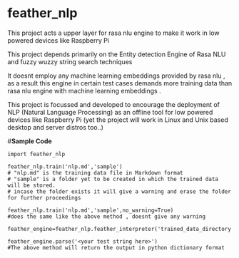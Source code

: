 # feather_nlp
This project acts a upper layer for rasa nlu engine to make it work in low powered devices like Raspberry Pi

This project depends primarily on the Entity detection Engine of Rasa NLU and fuzzy wuzzy string search techniques

It doesnt employ any machine learning embeddings provided by rasa nlu , as a result this engine in certain test cases 
demands more training data than rasa nlu engine with machine learning embeddings .

This project is focussed and developed to encourage the deployment of NLP (Natural Language Processing) as an offline tool 
for low powered devices like Raspberry Pi (yet the project will work in Linux and Unix based desktop and server distros too..)


#**Sample Code**
```
import feather_nlp

feather_nlp.train('nlp.md','sample')
# "nlp.md" is the training data file in Markdown format
# "sample" is a folder yet to be created in which the trained data will be stored.
# incase the folder exists it will give a warning and erase the folder for further proceedings

feather_nlp.train('nlp.md','sample',no_warning=True)
#does the same like the above method , doesnt give any warning 

feather_engine=feather_nlp.feather_interpreter('trained_data_directory')

feather_engine.parse('<your test string here>')
#The above method will return the output in python dictionary format
 ```
